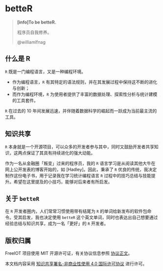 # betteR

> **[info]To be betteR.**
> 
> 程序员自我修养。
> 
> @williamlfnag

## 什么是 R

`R` 既是一门编程语言，又是一种编程环境。

- 作为编程语言，`R` 有其特定的语法规则，并在其发展过程中保持这不断的进化与创新；
- 而作为编程环境，`R` 为使用者提供了丰富的数据处理、探索性分析与统计建模的工具套件。

`R` 在过去的 10 年间发展迅速，并伴随着数据科学的崛起而一跃成为当前最主流的工具。

## 知识共享

`R` 本身就是一个开源项目，可以众多的开发者参与其中，同时又鼓励开发者共享知识，这两点保证了其具有持续进化的强大动能。

作为一名从金融圈「叛变」过来的程序员，我的 `R` 语言学习是从阅读其他大牛在网上公开发表的博客开始的，如 [Hadley]。因此，秉承了 `R` 优良的传统，我决定制作这份电子书，用于记录我在学习统计编程语言 `R` 过程中的技巧总结与技能提升。希望在这里提及的小技巧，能够对后来者有所启发。

## 关于 `betteR`

在 `R` 开发者圈内，人们常常习惯使用带有结尾为 `R` 的单词给新发布的软件包命令。受其启发，我也决定使用 `betteR` 这个英文单词，同时也表达出自己想要通过经验总结与知识共享，成为一名「更好」的 `R` 开发者。

## 版权归属

FreeIOT 项目使用 MIT 开源许可证，有关协议信息参照 [协议正文](https://github.com/noahziheng/freeiot/blob/master/LICENSE.txt)。

本文档内容采用 [知识共享署名-非商业性使用 4.0 国际许可协议](http://creativecommons.org/licenses/by-nc/4.0/) 进行许可。

